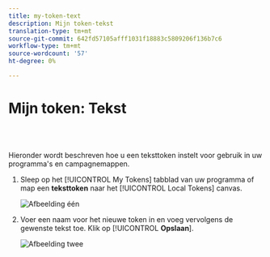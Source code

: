 ```yaml
---
title: my-token-text
description: Mijn token-tekst
translation-type: tm+mt
source-git-commit: 642fd57105afff1031f18883c5809206f136b7c6
workflow-type: tm+mt
source-wordcount: '57'
ht-degree: 0%

---
```



# Mijn token: Tekst

<br> 

Hieronder wordt beschreven hoe u een teksttoken instelt voor gebruik in uw programma&#39;s en campagnemappen.

1. Sleep op het [!UICONTROL My Tokens] tabblad van uw programma of map een **teksttoken** naar het [!UICONTROL Local Tokens] canvas.

   ![Afbeelding één](/help/sky/assets/my-tokens/my-token-text/my-token-text-1.png)

1. Voer een naam voor het nieuwe token in en voeg vervolgens de gewenste tekst toe. Klik op [!UICONTROL **Opslaan**].

   ![Afbeelding twee](/help/sky/assets/my-tokens/my-token-text/my-token-text-2.png)
